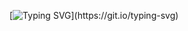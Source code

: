 [![Typing SVG](https://readme-typing-svg.demolab.com?font=Rajdhani&size=30&duration=2000&pause=1000&color=F7E105&background=3D00FF00&center=true&vCenter=true&width=435&lines=***%E2%9A%A0%EF%B8%8F***+UNDER+CONSTRUCTION+***%E2%9A%A0%EF%B8%8F***)](https://git.io/typing-svg)
